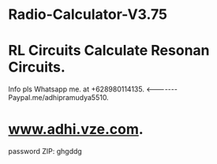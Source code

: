 # Radio-Calculator-V3.75
RL Circuits
Calculate Resonan Circuits.
===========================

Info pls Whatsapp me.
at +628980114135.  <-------
Paypal.me/adhipramudya5510.

www.adhi.vze.com.
=================
password ZIP: ghgddg 
